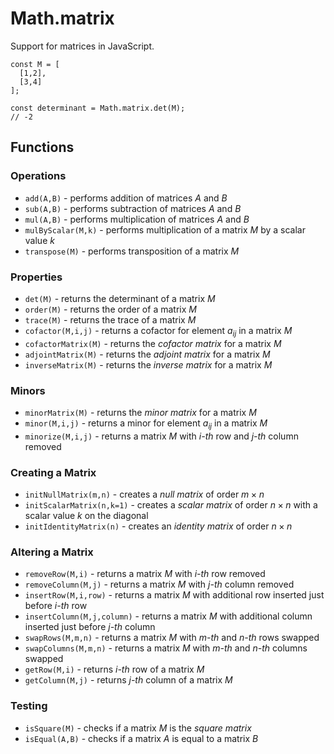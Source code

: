 # Math.matrix
Support for matrices in JavaScript.

```
const M = [
  [1,2],
  [3,4]
];

const determinant = Math.matrix.det(M);
// -2
```

## Functions

### Operations

- `add(A,B)` - performs addition of matrices $A$ and $B$
- `sub(A,B)` - performs subtraction of matrices $A$ and $B$
- `mul(A,B)` - performs multiplication of matrices $A$ and $B$
- `mulByScalar(M,k)` - performs multiplication of a matrix $M$ by a scalar value $k$
- `transpose(M)` - performs transposition of a matrix $M$

### Properties

- `det(M)` - returns the determinant of a matrix $M$
- `order(M)` - returns the order of a matrix $M$
- `trace(M)` - returns the trace of a matrix $M$
- `cofactor(M,i,j)` - returns a cofactor for element $a_{ij}$ in a matrix $M$
- `cofactorMatrix(M)` - returns the _cofactor matrix_ for a matrix $M$
- `adjointMatrix(M)` - returns the _adjoint matrix_ for a matrix $M$
- `inverseMatrix(M)` - returns the _inverse matrix_ for a matrix $M$

### Minors

- `minorMatrix(M)` - returns the _minor matrix_ for a matrix $M$
- `minor(M,i,j)` - returns a minor for element $a_{ij}$ in a matrix $M$
- `minorize(M,i,j)` - returns a matrix $M$ with _i-th_ row and _j-th_ column removed

### Creating a Matrix

- `initNullMatrix(m,n)` - creates a _null matrix_ of order $m \times n$
- `initScalarMatrix(n,k=1)` - creates a _scalar matrix_ of order $n \times n$ with a scalar value $k$ on the diagonal
- `initIdentityMatrix(n)` - creates an _identity matrix_ of order $n \times n$

### Altering a Matrix

- `removeRow(M,i)` - returns a matrix $M$ with _i-th_ row removed
- `removeColumn(M,j)` - returns a matrix $M$ with _j-th_ column removed
- `insertRow(M,i,row)` - returns a matrix $M$ with additional row inserted just before _i-th_ row
- `insertColumn(M,j,column)` - returns a matrix $M$ with additional column inserted just before _j-th_ column
- `swapRows(M,m,n)` - returns a matrix $M$ with _m-th_ and _n-th_ rows swapped
- `swapColumns(M,m,n)` - returns a matrix $M$ with _m-th_ and _n-th_ columns swapped
- `getRow(M,i)` - returns _i-th_ row of a matrix $M$
- `getColumn(M,j)` - returns _j-th_ column of a matrix $M$

### Testing

- `isSquare(M)` - checks if a matrix $M$ is the _square matrix_
- `isEqual(A,B)` - checks if a matrix $A$ is equal to a matrix $B$
